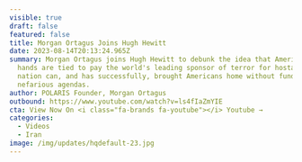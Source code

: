 ```yaml
---
visible: true
draft: false
featured: false
title: Morgan Ortagus Joins Hugh Hewitt
date: 2023-08-14T20:13:24.965Z
summary: Morgan Ortagus joins Hugh Hewitt to debunk the idea that America's
  hands are tied to pay the world's leading sponsor of terror for hostages. Our
  nation can, and has successfully, brought Americans home without funding
  nefarious agendas.
author: POLARIS Founder, Morgan Ortagus
outbound: https://www.youtube.com/watch?v=ls4fIaZmYIE
cta: View Now On <i class="fa-brands fa-youtube"></i> Youtube →
categories:
  - Videos
  - Iran
image: /img/updates/hqdefault-23.jpg
---
```

